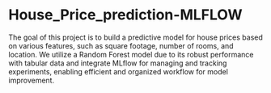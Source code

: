 # House_Price_prediction-MLFLOW

The goal of this project is to build a predictive model for house prices based on various features, such as square footage, number of rooms, and location. We utilize a Random Forest model due to its robust performance with tabular data and integrate MLflow for managing and tracking experiments, enabling efficient and organized workflow for model improvement.

